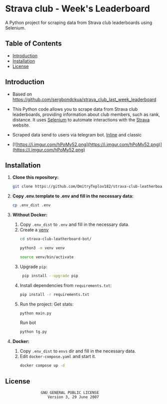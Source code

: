 # Strava club - Week's Leaderboard

A Python project for scraping data from Strava club leaderboards using Selenium.

## Table of Contents
- [Introduction](#introduction)
- [Installation](#installation)
- [License](#license)

## Introduction
* Based on https://github.com/sergbondckua/strava_club_last_week_leaderboard

* This Python code allows you to scrape data from Strava club leaderboards, providing information about club members, such as rank, distance. It uses [Selenium](https://www.selenium.dev/) to automate interactions with the [Strava](https://www.strava.com/) website.

* Scraped data send to users via telegram bot. [Inline](https://core.telegram.org/api/bots/inline) and classic 

* [![https://i.imgur.com/hPoMy52.png](https://i.imgur.com/hPoMy52.png)](https://i.imgur.com/hPoMy52.png)
## Installation
1. **Clone this repository:**

    ```bash
    git clone https://github.com/DmitryTeplov182/strava-club-leatherboard-bot.git
    ```
2. **Copy .env.template to .env and fill in the necessary data:**
   ```bash
   cp .env_dist .env
   ```
2. **Without Docker:**
   1.  Copy `.env_dist` to `.env` and fill in the necessary data.
   2. Create a [venv](https://docs.python.org/3/library/venv.html)
       ```bash
       cd strava-club-leatherboard-bot/
       ```
       ```bash
       python3 -m venv venv
       ```
       ```bash
       source venv/bin/activate
       ```
   3. Upgrade `pip`:
      ```bash
       pip install --upgrade pip
      ```
   4. Install dependencies from `requirements.txt`:
      ```bash
      pip install -r requirements.txt
      ```
   5. Run the project:
      Get stats:
      ```bash
      python main.py 
      ```
      Run bot
      ```bash
      python tg.py
      ```
3. **Docker:**
   1.  Copy `.env_dist` to `envs` dir and fill in the necessary data.
   2. Edit `docker-compose.yaml` and start it.
       ```bash
       docker compose up -d
       ```

## License
                    GNU GENERAL PUBLIC LICENSE
                       Version 3, 29 June 2007

